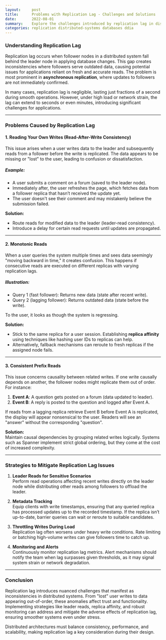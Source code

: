 ```yaml
---
layout:     post    
title:      Problems with Replication Lag - Challenges and Solutions   
date:       2022-08-01    
summary:    Explore the challenges introduced by replication lag in distributed systems, with examples like read anomalies and strategies to mitigate them.    
categories: replication distributed-systems databases ddia
---
```


### **Understanding Replication Lag**

Replication lag occurs when follower nodes in a distributed system fall behind the leader node in applying database changes. This gap creates inconsistencies where followers serve outdated data, causing potential issues for applications reliant on fresh and accurate reads. The problem is most prominent in **asynchronous replication**, where updates to followers are not immediately confirmed.

In many cases, replication lag is negligible, lasting just fractions of a second during smooth operations. However, under high load or network strain, the lag can extend to seconds or even minutes, introducing significant challenges for applications.
   
---

### **Problems Caused by Replication Lag**

#### 1. **Reading Your Own Writes (Read-After-Write Consistency)**
This issue arises when a user writes data to the leader and subsequently reads from a follower before the write is replicated. The data appears to be missing or "lost" to the user, leading to confusion or dissatisfaction.

##### Example:
- A user submits a comment on a forum (saved to the leader node).
- Immediately after, the user refreshes the page, which fetches data from a follower replica that hasn’t received the update yet.
- The user doesn't see their comment and may mistakenly believe the submission failed.

**Solution:**
- Route reads for modified data to the leader (leader-read consistency).
- Introduce a delay for certain read requests until updates are propagated.

---

#### 2. **Monotonic Reads**
When a user queries the system multiple times and sees data seemingly "moving backward in time," it creates confusion. This happens if consecutive reads are executed on different replicas with varying replication lags.

##### Illustration:
- Query 1 (fast follower): Returns new data (state after recent write).
- Query 2 (lagging follower): Returns outdated data (state before the write).

To the user, it looks as though the system is regressing.

**Solution:**
- Stick to the same replica for a user session. Establishing **replica affinity** using techniques like hashing user IDs to replicas can help.
- Alternatively, fallback mechanisms can reroute to fresh replicas if the assigned node fails.

---

#### 3. **Consistent Prefix Reads**
This issue concerns causality between related writes. If one write causally depends on another, the follower nodes might replicate them out of order. For instance:
1. **Event A**: A question gets posted on a forum (data updated to leader).
2. **Event B**: A reply is posted to the question and logged after Event A.

If reads from a lagging replica retrieve Event B before Event A is replicated, the display will appear nonsensical to the user. Readers will see an "answer" without the corresponding "question".

**Solution:**    
Maintain causal dependencies by grouping related writes logically. Systems such as Spanner implement strict global ordering, but they come at the cost of increased complexity.
   
---

### **Strategies to Mitigate Replication Lag Issues**

1. **Leader Reads for Sensitive Scenarios**    
   Perform read operations affecting recent writes directly on the leader node while distributing other reads among followers to offload the leader.

2. **Metadata Tracking**    
   Equip clients with write timestamps, ensuring that any queried replica has processed updates up to the recorded timestamp. If the replica isn’t up-to-date, barrier queries can wait or reroute to suitable candidates.

3. **Throttling Writes During Load**    
   Replication lag often worsens under heavy write conditions. Rate limiting or batching high-volume writes can give followers time to catch up.

4. **Monitoring and Alerts**    
   Continuously monitor replication lag metrics. Alert mechanisms should notify the team when lag surpasses given thresholds, as it may signal system strain or network degradation.

---

### **Conclusion**
Replication lag introduces nuanced challenges that manifest as inconsistencies in distributed systems. From "lost" user writes to data appearing out-of-order, these anomalies affect trust and functionality. Implementing strategies like leader reads, replica affinity, and robust monitoring can address and mitigate the adverse effects of replication lag, ensuring smoother systems even under stress.

Distributed architectures must balance consistency, performance, and scalability, making replication lag a key consideration during their design.  